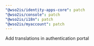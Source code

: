 ```yaml
---
"@wso2is/identity-apps-core": patch
"@wso2is/console": patch
"@wso2is/i18n": patch
"@wso2is/myaccount": patch
---
```


Add translations in authentication portal
